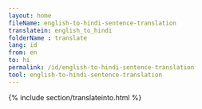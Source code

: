 ```yaml
---
layout: home
fileName: english-to-hindi-sentence-translation
translatein: english_to_hindi
folderName : translate
lang: id
from: en
to: hi
permalink: /id/english-to-hindi-sentence-translation
tool: english-to-hindi-sentence-translation
---
```

{% include section/translateinto.html %}
